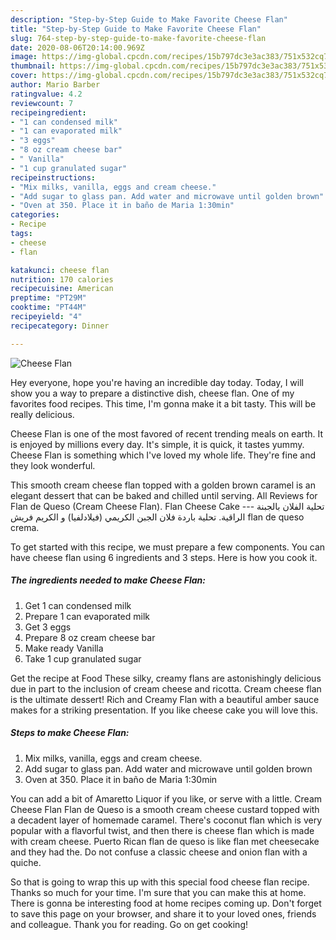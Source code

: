 ```yaml
---
description: "Step-by-Step Guide to Make Favorite Cheese Flan"
title: "Step-by-Step Guide to Make Favorite Cheese Flan"
slug: 764-step-by-step-guide-to-make-favorite-cheese-flan
date: 2020-08-06T20:14:00.969Z
image: https://img-global.cpcdn.com/recipes/15b797dc3e3ac383/751x532cq70/cheese-flan-recipe-main-photo.jpg
thumbnail: https://img-global.cpcdn.com/recipes/15b797dc3e3ac383/751x532cq70/cheese-flan-recipe-main-photo.jpg
cover: https://img-global.cpcdn.com/recipes/15b797dc3e3ac383/751x532cq70/cheese-flan-recipe-main-photo.jpg
author: Mario Barber
ratingvalue: 4.2
reviewcount: 7
recipeingredient:
- "1 can condensed milk"
- "1 can evaporated milk"
- "3 eggs"
- "8 oz cream cheese bar"
- " Vanilla"
- "1 cup granulated sugar"
recipeinstructions:
- "Mix milks, vanilla, eggs and cream cheese."
- "Add sugar to glass pan. Add water and microwave until golden brown"
- "Oven at 350. Place it in baño de Maria 1:30min"
categories:
- Recipe
tags:
- cheese
- flan

katakunci: cheese flan 
nutrition: 170 calories
recipecuisine: American
preptime: "PT29M"
cooktime: "PT44M"
recipeyield: "4"
recipecategory: Dinner

---
```



![Cheese Flan](https://img-global.cpcdn.com/recipes/15b797dc3e3ac383/751x532cq70/cheese-flan-recipe-main-photo.jpg)

Hey everyone, hope you're having an incredible day today. Today, I will show you a way to prepare a distinctive dish, cheese flan. One of my favorites food recipes. This time, I'm gonna make it a bit tasty. This will be really delicious.

Cheese Flan is one of the most favored of recent trending meals on earth. It is enjoyed by millions every day. It's simple, it is quick, it tastes yummy. Cheese Flan is something which I've loved my whole life. They're fine and they look wonderful.

This smooth cream cheese flan topped with a golden brown caramel is an elegant dessert that can be baked and chilled until serving. All Reviews for Flan de Queso (Cream Cheese Flan). Flan Cheese Cake --- تحلية الفلان بالجبنة الراقية. تحلية باردة فلان الجبن الكريمي (فيلادلفيا) و الكريم فريش flan de queso crema.


To get started with this recipe, we must prepare a few components. You can have cheese flan using 6 ingredients and 3 steps. Here is how you cook it.

<!--inarticleads1-->

##### The ingredients needed to make Cheese Flan:

1. Get 1 can condensed milk
1. Prepare 1 can evaporated milk
1. Get 3 eggs
1. Prepare 8 oz cream cheese bar
1. Make ready  Vanilla
1. Take 1 cup granulated sugar


Get the recipe at Food These silky, creamy flans are astonishingly delicious due in part to the inclusion of cream cheese and ricotta. Cream cheese flan is the ultimate dessert! Rich and Creamy Flan with a beautiful amber sauce makes for a striking presentation. If you like cheese cake you will love this. 

<!--inarticleads2-->

##### Steps to make Cheese Flan:

1. Mix milks, vanilla, eggs and cream cheese.
1. Add sugar to glass pan. Add water and microwave until golden brown
1. Oven at 350. Place it in baño de Maria 1:30min


You can add a bit of Amaretto Liquor if you like, or serve with a little. Cream Cheese Flan Flan de Queso is a smooth cream cheese custard topped with a decadent layer of homemade caramel. There&#39;s coconut flan which is very popular with a flavorful twist, and then there is cheese flan which is made with cream cheese. Puerto Rican flan de queso is like flan met cheesecake and they had the. Do not confuse a classic cheese and onion flan with a quiche. 

So that is going to wrap this up with this special food cheese flan recipe. Thanks so much for your time. I'm sure that you can make this at home. There is gonna be interesting food at home recipes coming up. Don't forget to save this page on your browser, and share it to your loved ones, friends and colleague. Thank you for reading. Go on get cooking!
